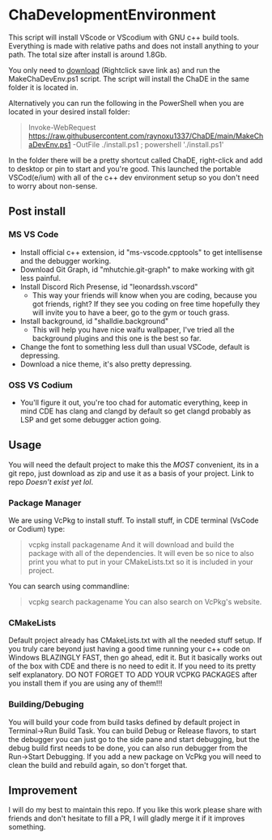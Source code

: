 # ChaDevelopmentEnvironment

This script will install VScode or VScodium with GNU c++ build tools. Everything is made with relative paths and does not install anything to your path. The total size after install is around 1.8Gb.

You only need to [download](https://raw.githubusercontent.com/raynoxu1337/ChaDE/main/MakeChaDevEnv.ps1) (Rightclick save link as) and run the MakeChaDevEnv.ps1 script. The script will install the ChaDE in the same folder it is located in.

Alternatively you can run the following in the PowerShell when you are located in your desired install folder:
> Invoke-WebRequest https://raw.githubusercontent.com/raynoxu1337/ChaDE/main/MakeChaDevEnv.ps1 -OutFile ./install.ps1 ; powershell './install.ps1'

In the folder there will be a pretty shortcut called ChaDE, right-click and add to desktop or pin to start and you're good. This launched the portable VSCod(e/ium) with all of the c++ dev environment setup so you don't need to worry about non-sense.

## Post install
### MS VS Code
* Install official c++ extension, id "ms-vscode.cpptools" to get intellisense and the debugger working.
* Download Git Graph, id "mhutchie.git-graph" to make working with git less painful.
* Install Discord Rich Presense, id "leonardssh.vscord"
    * This way your friends will know when you are coding, because you got friends, right? If they see you coding on free time hopefully they will invite you to have a beer, go to the gym or touch grass.
* Install background, id "shalldie.background"
    * This will help you have nice waifu wallpaper, I've tried all the background plugins and this one is the best so far.
* Change the font to something less dull than usual VSCode, default is depressing.
* Download a nice theme, it's also pretty depressing.
### OSS VS Codium
* You'll figure it out, you're too chad for automatic everything, keep in mind CDE has clang and clangd by default so get clangd probably as LSP and get some debugger action going.
## Usage
You will need the default project to make this the *MOST* convenient, its in a git repo, just download as zip and use it as a basis of your project. Link to repo *Doesn't exist yet lol*.
### Package Manager
We are using VcPkg to install stuff. To install stuff, in CDE terminal (VsCode or Codium) type:
> vcpkg install packagename
And it will download and build the package with all of the dependencies.
It will even be so nice to also print you what to put in your CMakeLists.txt so it is included in your project.

You can search using commandline:
> vcpkg search packagename
You can also search on VcPkg's website.

### CMakeLists
Default project already has CMakeLists.txt with all the needed stuff setup. If you truly care beyond just having a good time running your c++ code on Windows BLAZINGLY FAST, then go ahead, edit it. But it basically works out of the box with CDE and there is no need to edit it. If you need to its pretty self explanatory. DO NOT FORGET TO ADD YOUR VCPKG PACKAGES after you install them if you are using any of them!!!
### Building/Debuging
You will build your code from build tasks defined by default project in Terminal->Run Build Task. You can build Debug or Release flavors, to start the debugger you can just go to the side pane and start debugging, but the debug build first needs to be done, you can also run debugger from the Run->Start Debugging. If you add a new package on VcPkg you will need to clean the build and rebuild again, so don't forget that.

## Improvement
I will do my best to maintain this repo. If you like this work please share with friends and don't hesitate to fill a PR, I will gladly merge it if it improves something.